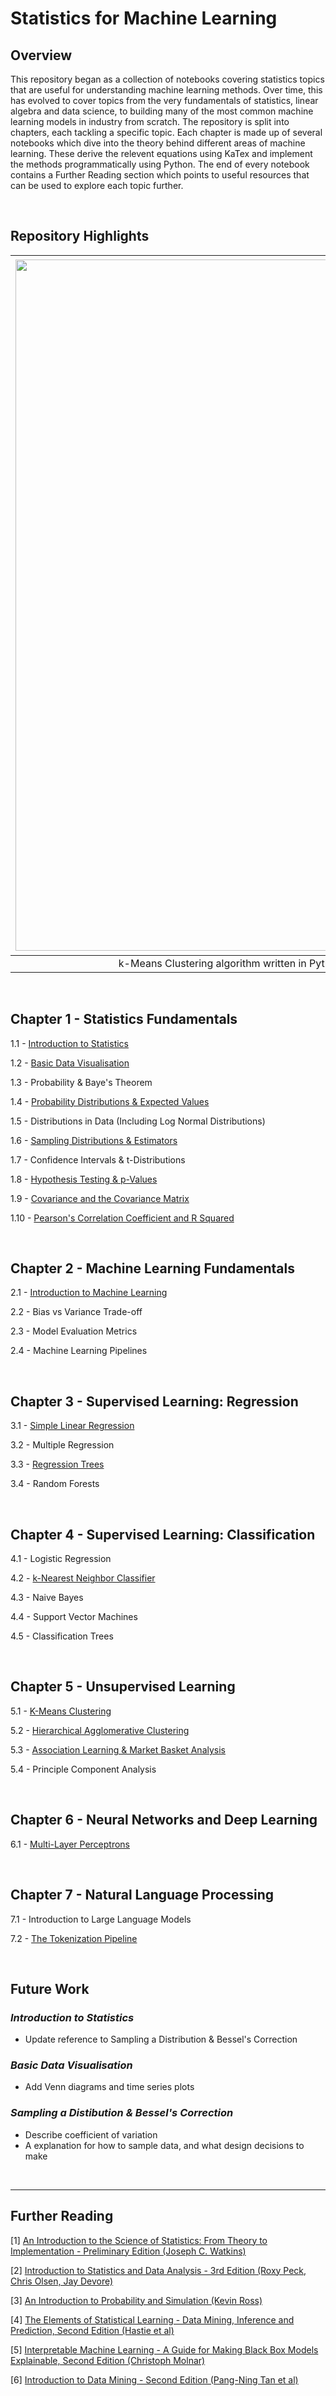 # Statistics for Machine Learning

## Overview

This repository began as a collection of notebooks covering statistics topics that are useful for understanding machine learning methods. Over time, this has evolved to cover topics from the very fundamentals of statistics, linear algebra and data science, to building many of the most common machine learning models in industry from scratch. The repository is split into chapters, each tackling a specific topic. Each chapter is made up of several notebooks which dive into the theory behind different areas of machine learning. These derive the relevent equations using KaTex and implement the methods programmatically using Python. The end of every notebook contains a Further Reading section which points to useful resources that can be used to explore each topic further.

&nbsp;

## Repository Highlights

| <img width="1106" alt="image" src="https://user-images.githubusercontent.com/39648391/172399826-c8fb6b14-3004-4cff-80cb-4c652508e46c.png"> | <img width="1111" alt="image" src="https://user-images.githubusercontent.com/39648391/172665123-e024ae6c-a5c2-49e5-86a2-e7fcdca40083.png"> |
|:------------------------------------------------------------------------------------------------------------------------------------------:|:------------------------------------------------------------------------------------------------------------------------------------------:|
|                    k-Means Clustering algorithm written in Python, implementing k-Means++ intelligent centroid spacing.                    |                  Agglomerative Hierarchical Clustering algorithm written in Python, offering 4 different linkage methods.                  |

&nbsp;

## Chapter 1 - Statistics Fundamentals

1.1 - [Introduction to Statistics](https://github.com/BradneySmith/Statistics-for-Machine-Learning/blob/main/Chapter%201%20-%20Statistics%20Fundamentals/1.1%20-%20Introduction%20to%20Statistics.ipynb)

1.2 - [Basic Data Visualisation](https://github.com/BradneySmith/Statistics-for-Machine-Learning/blob/main/Chapter%201%20-%20Statistics%20Fundamentals/1.2%20-%20Basic%20Data%20Visualisation.ipynb)

1.3 - Probability & Baye's Theorem

1.4 - [Probability Distributions & Expected Values](https://github.com/BradneySmith/Statistics-for-Machine-Learning/blob/main/Chapter%201%20-%20Statistics%20Fundamentals/1.4%20-%20Probability%20Distributions%20%26%20Expected%20Values.ipynb)

1.5 - Distributions in Data (Including Log Normal Distributions)

1.6 - [Sampling Distributions & Estimators](https://github.com/BradneySmith/Statistics-for-Machine-Learning/blob/main/Chapter%201%20-%20Statistics%20Fundamentals/1.6%20-%20Sampling%20Distributions%20%26%20Estimators.ipynb)

1.7 - Confidence Intervals & t-Distributions

1.8 - [Hypothesis Testing & p-Values](https://github.com/BradneySmith/Statistics-for-Machine-Learning/blob/main/Chapter%201%20-%20Statistics%20Fundamentals/1.8%20-%20Hypothesis%20Testing%20and%20p-Values.ipynb)

1.9 - [Covariance and the Covariance Matrix](https://github.com/BradneySmith/Statistics-for-Machine-Learning/blob/main/Chapter%203%20-%20Supervised%20Learning:%20Regression/3.1%20-%20Covariance%20and%20the%20Covariance%20Matrix.ipynb)

1.10 - [Pearson's Correlation Coefficient and R Squared](https://github.com/BradneySmith/Statistics-for-Machine-Learning/blob/main/Chapter%203%20-%20Supervised%20Learning:%20Regression/3.2%20-%20Pearson's%20Correlation%20Coefficient%20and%20R%20Squared.ipynb)

&nbsp;


## Chapter 2 - Machine Learning Fundamentals

2.1 - [Introduction to Machine Learning](https://github.com/BradneySmith/Statistics-for-Machine-Learning/blob/main/Chapter%202%20-%20Machine%20Learning%20Fundamentals/2.1%20-%20Introduction%20to%20Machine%20Learning.ipynb)

2.2 - Bias vs Variance Trade-off

2.3 - Model Evaluation Metrics

2.4 - Machine Learning Pipelines

&nbsp;


## Chapter 3 - Supervised Learning: Regression

3.1 - [Simple Linear Regression](https://github.com/BradneySmith/Statistics-for-Machine-Learning/blob/main/Chapter%203%20-%20Supervised%20Learning:%20Regression/3.3%20-%20Least%20Squares%20and%20Simple%20Linear%20Regression.ipynb)

3.2 - Multiple Regression

3.3 - [Regression Trees](https://github.com/BradneySmith/Statistics-for-Machine-Learning/blob/main/Chapter%203%20-%20Supervised%20Learning:%20Regression/3.5%20-%20Regression%20Trees.ipynb)

3.4 - Random Forests

&nbsp;


## Chapter 4 - Supervised Learning: Classification

4.1 - Logistic Regression

4.2 - [k-Nearest Neighbor Classifier](https://github.com/BradneySmith/Statistics-for-Machine-Learning/blob/main/Chapter%204%20-%20Supervised%20Learning:%20Classification/4.2%20-%20k-Nearest%20Neighbors%20Classifier.ipynb)

4.3 - Naive Bayes

4.4 - Support Vector Machines

4.5 - Classification Trees



&nbsp; 


## Chapter 5 - Unsupervised Learning

5.1 - [K-Means Clustering](https://github.com/BradneySmith/Statistics-for-Machine-Learning/blob/main/Chapter%205%20-%20Unsupervised%20Learning/5.1%20-%20k-Means%20Clustering.ipynb)

5.2 - [Hierarchical Agglomerative Clustering](https://github.com/BradneySmith/Statistics-for-Machine-Learning/blob/main/Chapter%205%20-%20Unsupervised%20Learning/5.2%20-%20Hierarchical%20Agglomerative%20Clustering.ipynb)

5.3 - [Association Learning & Market Basket Analysis](https://github.com/BradneySmith/Statistics-for-Machine-Learning/blob/main/Chapter%205%20-%20Unsupervised%20Learning/5.3%20-%20Association%20Learning%20%26%20Market%20Basket%20Analysis.ipynb)

5.4 - Principle Component Analysis


&nbsp; 


## Chapter 6 - Neural Networks and Deep Learning

6.1 - [Multi-Layer Perceptrons](https://github.com/BradneySmith/Statistics-for-Machine-Learning/blob/main/Chapter%206%20-%20Neural%20Networks%20and%20Deep%20Learning/6.1%20-%20Multi-Layer%20Perceptrons.ipynb)


&nbsp;


## Chapter 7 - Natural Language Processing

7.1 - Introduction to Large Language Models

7.2 - [The Tokenization Pipeline](https://github.com/BradneySmith/Statistics-for-Machine-Learning/blob/main/Chapter%207%20-%20Natural%20Language%20Processing/7.2%20-%20The%20Tokenization%20Pipeline.ipynb)

&nbsp;


## Future Work

### *Introduction to Statistics*
- Update reference to Sampling a Distribution & Bessel's Correction

### *Basic Data Visualisation*
- Add Venn diagrams and time series plots

### *Sampling a Distibution & Bessel's Correction*
- Describe coefficient of variation
- A explanation for how to sample data, and what design decisions to make

&nbsp;
___

## Further Reading

[1] [An Introduction to the Science of Statistics: From Theory to Implementation - Preliminary Edition (Joseph C. Watkins)](https://www.math.arizona.edu/~jwatkins/statbook.pdf)

[2] [Introduction to Statistics and Data Analysis - 3rd Edition (Roxy Peck, Chris Olsen, Jay Devore)](https://www.spps.org/cms/lib/MN01910242/Centricity/Domain/859/Statistics%20Textbook.pdf)

[3] [An Introduction to Probability and Simulation (Kevin Ross)](https://bookdown.org/kevin_davisross/probsim-book/)

[4] [The Elements of Statistical Learning - Data Mining, Inference and Prediction, Second Edition (Hastie et al)](https://hastie.su.domains/Papers/ESLII.pdf)

[5] [Interpretable Machine Learning - A Guide for Making Black Box Models Explainable, Second Edition (Christoph Molnar)](https://christophm.github.io/interpretable-ml-book/tree.html)

[6] [Introduction to Data Mining - Second Edition (Pang-Ning Tan et al)](https://www-users.cse.umn.edu/~kumar001/dmbook/index.php)

